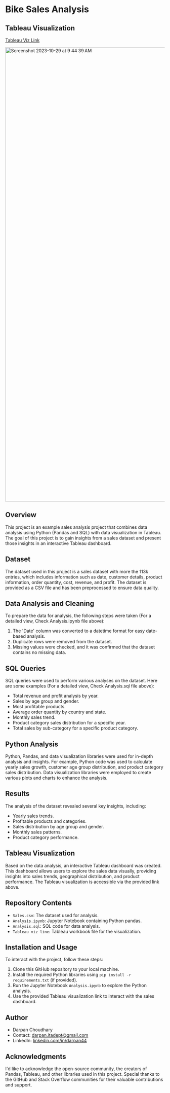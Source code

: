 # Bike Sales Analysis

## Tableau Visualization

[Tableau Viz Link](https://public.tableau.com/app/profile/darpan.choudhary/viz/BikeSalesAnalysis_16985812629360/SalesDashboard?publish=yes)

<img width="1434" alt="Screenshot 2023-10-29 at 9 44 39 AM" src="https://github.com/darpanITadept/BikeSales_Analysis/assets/112990024/ce3fe833-fd45-4c03-ac54-08d38f96e9f2">

## Overview

This project is an example sales analysis project that combines data analysis using Python (Pandas and SQL) with data visualization in Tableau. The goal of this project is to gain insights from a sales dataset and present those insights in an interactive Tableau dashboard.

## Dataset

The dataset used in this project is a sales dataset with more the 113k entries, which includes information such as date, customer details, product information, order quantity, cost, revenue, and profit. The dataset is provided as a CSV file and has been preprocessed to ensure data quality.

## Data Analysis and Cleaning

To prepare the data for analysis, the following steps were taken (For a detailed view, Check Analysis.ipynb file above):

1. The 'Date' column was converted to a datetime format for easy date-based analysis.
2. Duplicate rows were removed from the dataset.
3. Missing values were checked, and it was confirmed that the dataset contains no missing data.

## SQL Queries

SQL queries were used to perform various analyses on the dataset. Here are some examples 
(For a detailed view, Check Analysis.sql file above):

- Total revenue and profit analysis by year.
- Sales by age group and gender.
- Most profitable products.
- Average order quantity by country and state.
- Monthly sales trend.
- Product category sales distribution for a specific year.
- Total sales by sub-category for a specific product category.

## Python Analysis

Python, Pandas, and data visualization libraries were used for in-depth analysis and insights. For example, Python code was used to calculate yearly sales growth, customer age group distribution, and product category sales distribution. Data visualization libraries were employed to create various plots and charts to enhance the analysis.

## Results

The analysis of the dataset revealed several key insights, including:

- Yearly sales trends.
- Profitable products and categories.
- Sales distribution by age group and gender.
- Monthly sales patterns.
- Product category performance.

## Tableau Visualization

Based on the data analysis, an interactive Tableau dashboard was created. This dashboard allows users to explore the sales data visually, providing insights into sales trends, geographical distribution, and product performance. The Tableau visualization is accessible via the provided link above.

## Repository Contents

- `Sales.csv`: The dataset used for analysis.
- `Analysis.ipynb`: Jupyter Notebook containing Python pandas. 
- `Analysis.sql`: SQL code for data analysis.
- `Tableau viz line`: Tableau workbook file for the visualization.

## Installation and Usage

To interact with the project, follow these steps:

1. Clone this GitHub repository to your local machine.
2. Install the required Python libraries using `pip install -r requirements.txt` (if provided).
3. Run the Jupyter Notebook `Analysis.ipynb` to explore the Python analysis.
4. Use the provided Tableau visualization link to interact with the sales dashboard.


## Author

- Darpan Choudhary
- Contact: darpan.itadept@gmail.com
- LinkedIn: [linkedin.com/in/darpan44](https://www.linkedin.com/in/darpan44/)

## Acknowledgments

I'd like to acknowledge the open-source community, the creators of Pandas, Tableau, and other libraries used in this project. Special thanks to the GitHub and Stack Overflow communities for their valuable contributions and support.
